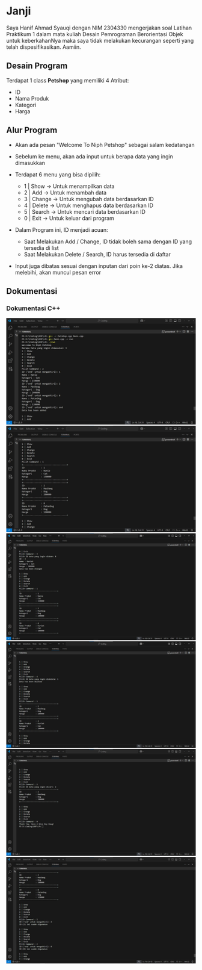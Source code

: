 
# Janji

Saya Hanif Ahmad Syauqi dengan NIM 2304330 mengerjakan soal Latihan Praktikum 1 dalam mata kuliah Desain Pemrograman Berorientasi Objek untuk keberkahanNya maka saya tidak melakukan kecurangan seperti yang telah dispesifikasikan. Aamiin.

## Desain Program

Terdapat 1 class **Petshop** yang memiliki 4 Atribut:
* ID
* Nama Produk
* Kategori
* Harga

## Alur Program
- Akan ada pesan "Welcome To Niph Petshop" sebagai salam kedatangan
- Sebelum ke menu, akan ada input untuk berapa data yang ingin dimasukkan
- Terdapat 6 menu yang bisa dipilih:

  * 1 | Show      -> Untuk menampilkan data
  * 2 | Add       -> Untuk menambah data
  * 3 | Change    -> Untuk mengubah data berdasarkan ID
  * 4 | Delete    -> Untuk menghapus data berdasarkan ID
  * 5 | Search    -> Untuk mencari data berdasarkan ID
  * 0 | Exit      -> Untuk keluar dari program

- Dalam Program ini, ID menjadi acuan:
  * Saat Melakukan Add / Change, ID tidak boleh sama dengan ID yang tersedia di list
  * Saat Melakukan Delete / Search, ID harus tersedia di daftar

- Input juga dibatas sesuai dengan inputan dari poin ke-2 diatas. Jika melebihi, akan muncul pesan error

## Dokumentasi

### Dokumentasi C++
![Dokum1 C++](https://github.com/nipqt/LP1DPBO2025C2/blob/main/WhatsApp%20Image%202025-02-15%20at%2022.06.14.jpeg)
![Dokum1 C++](https://github.com/nipqt/LP1DPBO2025C2/blob/main/WhatsApp%20Image%202025-02-15%20at%2022.06.31.jpeg)
![Dokum1 C++](https://github.com/nipqt/LP1DPBO2025C2/blob/main/WhatsApp%20Image%202025-02-15%20at%2022.07.05.jpeg)
![Dokum1 C++](https://github.com/nipqt/LP1DPBO2025C2/blob/main/WhatsApp%20Image%202025-02-15%20at%2022.07.30.jpeg)
![Dokum1 C++](https://github.com/nipqt/LP1DPBO2025C2/blob/main/WhatsApp%20Image%202025-02-15%20at%2022.07.39.jpeg)
![Dokum1 C++](https://github.com/nipqt/LP1DPBO2025C2/blob/main/WhatsApp%20Image%202025-02-15%20at%2022.49.53.jpeg)
